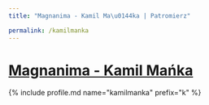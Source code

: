 ```yaml
---
title: "Magnanima - Kamil Ma\u0144ka | Patromierz"

permalink: /kamilmanka
---
```


# [Magnanima - Kamil Mańka](https://patronite.pl/kamilmanka)

{% include profile.md name="kamilmanka" prefix="k" %}
